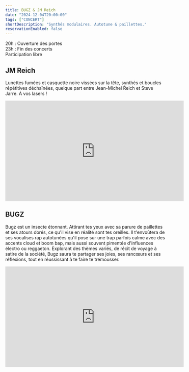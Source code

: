 ```yaml
---
title: BUGZ & JM Reich
date: "2024-12-04T20:00:00"
tags: ["CONCERT"]
shortDescription: "Synthés modulaires. Autotune & paillettes."
reservationEnabled: false
---
```


20h : Ouverture des portes<br>
23h : Fin des concerts<br>
Participation libre

## JM Reich

Lunettes fumées et casquette noire vissées sur la tête, synthés et boucles répétitives déchaînées, quelque part entre Jean-Michel Reich et Steve Jarre. À vos lasers !

<iframe width="560" height="315" src="https://www.youtube-nocookie.com/embed/nXLpwIwyIHw?si=vxmvEDHOnMavwbyi" title="YouTube video player" frameborder="0" allow="accelerometer; autoplay; clipboard-write; encrypted-media; gyroscope; picture-in-picture; web-share" referrerpolicy="strict-origin-when-cross-origin" allowfullscreen></iframe>

## BUGZ

Bugz est un insecte étonnant. Attirant tes yeux avec sa parure de paillettes et ses atours dorés, ce qu'il vise en réalité sont tes oreilles. Il t'envoûtera de ses vocalises rap autotunées qu'il pose sur une trap parfois calme avec des accents cloud et boom bap, mais aussi souvent pimentée d'influences électro ou reggaeton. Explorant des thèmes variés, de récit de voyage à satire de la société, Bugz saura te partager ses joies, ses rancœurs et ses réflexions, tout en réussissant à te faire te trémousser.

<iframe width="560" height="315" src="https://www.youtube-nocookie.com/embed/JncKlcS2Ozc?si=L068gr7o4STzMdqS" title="YouTube video player" frameborder="0" allow="accelerometer; autoplay; clipboard-write; encrypted-media; gyroscope; picture-in-picture; web-share" referrerpolicy="strict-origin-when-cross-origin" allowfullscreen></iframe>
